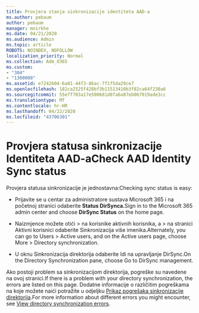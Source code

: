 ```yaml
---
title: Provjera stanja sinkronizacije identiteta AAD-a
ms.author: pebaum
author: pebaum
manager: mnirkhe
ms.date: 04/21/2020
ms.audience: Admin
ms.topic: article
ROBOTS: NOINDEX, NOFOLLOW
localization_priority: Normal
ms.collection: Adm_O365
ms.custom:
- "304"
- "1300008"
ms.assetid: e7242604-6a81-44f3-86ac-7f1f5da29ce7
ms.openlocfilehash: 182ca2525f428bf3b11513410b3f82ca64f230a6
ms.sourcegitcommit: 55eff703a17e500681d8fa6a87eb067019ade3cc
ms.translationtype: MT
ms.contentlocale: hr-HR
ms.lasthandoff: 04/22/2020
ms.locfileid: "43706301"
---
```

# <a name="check-aad-identity-sync-status"></a><span data-ttu-id="7d810-102">Provjera statusa sinkronizacije Identiteta AAD-a</span><span class="sxs-lookup"><span data-stu-id="7d810-102">Check AAD Identity Sync status</span></span>

<span data-ttu-id="7d810-103">Provjera statusa sinkronizacije je jednostavna:</span><span class="sxs-lookup"><span data-stu-id="7d810-103">Checking sync status is easy:</span></span>
  
- <span data-ttu-id="7d810-104">Prijavite se u centar za administratore sustava Microsoft 365 i na početnoj stranici odaberite **Status DirSynca.**</span><span class="sxs-lookup"><span data-stu-id="7d810-104">Sign in to the Microsoft 365 admin center and choose **DirSync Status** on the home page.</span></span>

- <span data-ttu-id="7d810-105">Naizmjence možete otići \> na korisnike aktivnih korisnika, a \> na stranici Aktivni korisnici odaberite Sinkronizacija više imenika.</span><span class="sxs-lookup"><span data-stu-id="7d810-105">Alternately, you can go to Users \> Active users, and on the Active users page, choose More \> Directory synchronization.</span></span>

- <span data-ttu-id="7d810-106">U oknu Sinkronizacija direktorija odaberite Idi na upravljanje DirSync.</span><span class="sxs-lookup"><span data-stu-id="7d810-106">On the Directory Synchronization pane, choose Go to DirSync management.</span></span>

<span data-ttu-id="7d810-107">Ako postoji problem sa sinkronizacijom direktorija, pogreške su navedene na ovoj stranici.</span><span class="sxs-lookup"><span data-stu-id="7d810-107">If there is a problem with your directory synchronization, the errors are listed on this page.</span></span> <span data-ttu-id="7d810-108">Dodatne informacije o različitim pogreškama na koje možete naići potražite u odjeljku [Prikaz pogrešaka sinkronizacije direktorija](https://docs.microsoft.com//office365/enterprise/identify-directory-synchronization-errors).</span><span class="sxs-lookup"><span data-stu-id="7d810-108">For more information about different errors you might encounter, see [View directory synchronization errors](https://docs.microsoft.com//office365/enterprise/identify-directory-synchronization-errors).</span></span>
  